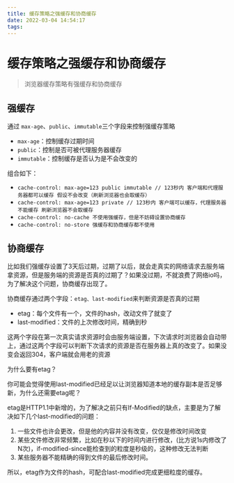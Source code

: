 ```yaml
---
title: 缓存策略之强缓存和协商缓存
date: 2022-03-04 14:54:17
tags:
---
```

# 缓存策略之强缓存和协商缓存

> 浏览器缓存策略有强缓存和协商缓存

## 强缓存

通过 `max-age`、`public`、`immutable`三个字段来控制强缓存策略

* `max-age`：控制缓存过期时间
* `public`：控制是否可被代理服务器缓存
* `immutable`：控制缓存是否认为是不会改变的


组合如下：

* `cache-control: max-age=123 public immutable // 123秒内 客户端和代理服务器都可以缓存 假设不会改变（刷新浏览器也会取缓存）`
* `cache-control: max-age=123 private // 123秒内 客户端可以缓存，代理服务器不能缓存 刷新浏览器不会取缓存`
* `cache-control: no-cache 不使用强缓存，但是不妨碍设置协商缓存`
* `cache-control: no-store 强缓存和协商缓存都不使用`


## 协商缓存


比如我们强缓存设置了3天后过期，过期了以后，就会走真实的网络请求去服务端拿资源，但是服务端的资源是否真的过期了？如果没过期，不就浪费了网络io吗，为了解决这个问题，协商缓存出现了。

协商缓存通过两个字段：`etag、last-modified`来判断资源是否真的过期

* etag：每个文件有一个，文件的hash，改动文件了就变了
* last-modified：文件的上次修改时间，精确到秒

这两个字段在第一次真实请求资源时会由服务端设置，下次请求时浏览器会自动带上，通过这两个字段可以判断下次请求的资源是否在服务器上真的改变了。如果没变会返回304，客户端就会用老的资源

为什么要有etag？

你可能会觉得使用last-modified已经足以让浏览器知道本地的缓存副本是否足够新，为什么还需要etag呢？

etag是HTTP1.1中新增的，为了解决之前只有If-Modified的缺点，主要是为了解决如下几个last-modified的问题：

1. 一些文件也许会更改，但是他的内容并没有改变，仅仅是修改时间改变
2. 某些文件修改非常频繁，比如在秒以下的时间内进行修改，(比方说1s内修改了N次)，if-modified-since能检查到的粒度是秒级的，这种修改无法判断
3. 某些服务器不能精确的得到文件的最后修改时间。

所以，etag作为文件的hash，可配合last-modified完成更细粒度的缓存。
